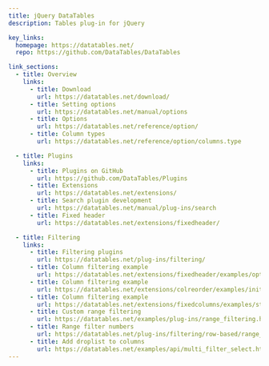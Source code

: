 ```yaml
---
title: jQuery DataTables
description: Tables plug-in for jQuery

key_links:
  homepage: https://datatables.net/
  repo: https://github.com/DataTables/DataTables

link_sections:
  - title: Overview
    links:
      - title: Download
        url: https://datatables.net/download/
      - title: Setting options
        url: https://datatables.net/manual/options
      - title: Options
        url: https://datatables.net/reference/option/
      - title: Column types
        url: https://datatables.net/reference/option/columns.type

  - title: Plugins
    links:
      - title: Plugins on GitHub
        url: https://github.com/DataTables/Plugins
      - title: Extensions
        url: https://datatables.net/extensions/
      - title: Search plugin development
        url: https://datatables.net/manual/plug-ins/search
      - title: Fixed header
        url: https://datatables.net/extensions/fixedheader/

  - title: Filtering
    links:
      - title: Filtering plugins
        url: https://datatables.net/plug-ins/filtering/
      - title: Column filtering example
        url: https://datatables.net/extensions/fixedheader/examples/options/columnFiltering.html
      - title: Column filtering example
        url: https://datatables.net/extensions/colreorder/examples/initialisation/col_filter.html
      - title: Column filtering example
        url: https://datatables.net/extensions/fixedcolumns/examples/styling/col_filter.html
      - title: Custom range filtering
        url: https://datatables.net/examples/plug-ins/range_filtering.html
      - title: Range filter numbers
        url: https://datatables.net/plug-ins/filtering/row-based/range_numbers
      - title: Add droplist to columns
        url: https://datatables.net/examples/api/multi_filter_select.html
---
```

